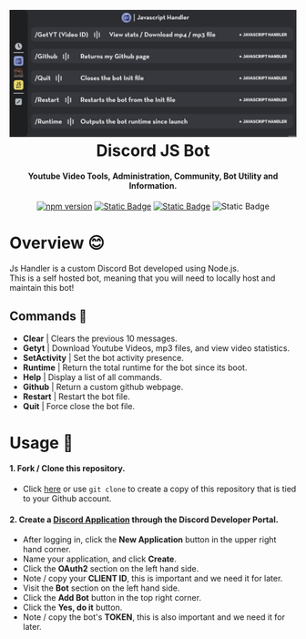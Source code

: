 <h1 align="center">
<br>
<img src="https://github.com/Derisorant/Discord-Bot/blob/main/assets/Discord-Help.png?raw=true" alt="Custom - Discord Bot">
<br>
Discord JS Bot
<br>
</h1>

<div align="center">
  <h4 align="center">Youtube Video Tools, Administration, Community, Bot Utility and Information.</h4>
  <a href="https://www.npmjs.com/package/discord.js"><img src="https://img.shields.io/npm/v/discord.js.svg?maxAge=3600" alt="npm version" /></a>
  <a href="https://pm2.keymetrics.io/"><img alt="Static Badge" src="https://img.shields.io/badge/PM2%20-%20v5.3.0-%20%2302b08a?style=flat&link=https%3A%2F%2Fwww.npmjs.com%2F"></a>
  <a href="https://nodejs.org/en"><img alt="Static Badge" src="https://img.shields.io/badge/Node.js-%20v18.17.0%20-%20%238bc500?style=flat&link=https%3A%2F%2Fwww.npmjs.com%2F"></a>
 <img alt="Static Badge" src="https://img.shields.io/badge/Discord.js%20-%20v14.14.1%20-%20?style=flat&logo=discord&logoColor=ffffff&color=4752c4&link=https%3A%2F%2Fold.discordjs.dev%2F%23%2Fdocs%2Fdiscord.js%2Fmain%2Fgeneral%2Fwelcome">
</div>

# Overview 😊

Js Handler is a custom Discord Bot developed using Node.js.<br>
This is a self hosted bot, meaning that you will need to locally host and maintain this bot!

## Commands 🤖

- **Clear** | Clears the previous 10 messages.
- **Getyt** | Download Youtube Videos, mp3 files, and view video statistics.
- **SetActivity** | Set the bot activity presence.
- **Runtime** | Return the total runtime for the bot since its boot.
- **Help** | Display a list of all commands.
- **Github** | Return a custom github webpage.
- **Restart** | Restart the bot file.
- **Quit** | Force close the bot file.

# Usage 📩

#### 1. Fork / Clone this repository.
* Click [here](https://github.com/Derisorant/Discord-JS-Bot/fork) or use `git clone` to create a copy of this repository that is tied to your Github account.

#### 2. Create a [Discord Application](https://discordapp.com/developers/applications) through the Discord Developer Portal.
* After logging in, click the **New Application** button in the upper right hand corner.
* Name your application, and click **Create**.
* Click the **OAuth2** section on the left hand side.
* Note / copy your **CLIENT ID**, this is important and we need it for later.
* Visit the **Bot** section on the left hand side.
* Click the **Add Bot** button in the top right corner.
* Click the **Yes, do it** button.
* Note / copy the bot's **TOKEN**, this is also important and we need it for later.
